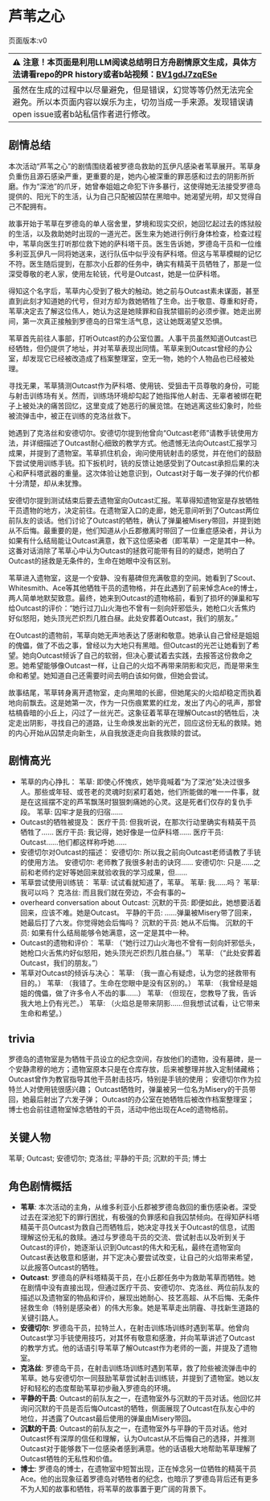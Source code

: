 # 芦苇之心
页面版本:v0
 

| :warning: 注意！本页面是利用LLM阅读总结明日方舟剧情原文生成，具体方法请看repo的PR history或者b站视频：[BV1gdJ7zqESe](https://www.bilibili.com/video/BV1gdJ7zqESe/)         |
|:----------------------------|
| 虽然在生成的过程中以尽量避免，但是错误，幻觉等等仍然无法完全避免。所以本页面内容以娱乐为主，切勿当成一手来源。发现错误请open issue或者b站私信作者进行修改。|



## 剧情总结
本次活动“芦苇之心”的剧情围绕着被罗德岛救助的瓦伊凡感染者苇草展开。苇草身负重伤且源石感染严重，更重要的是，她内心被深重的罪恶感和过去的阴影所折磨。作为“深池”的爪牙，她曾奉姐姐之命犯下许多暴行，这使得她无法接受罗德岛提供的、阳光下的生活，认为自己只配被囚禁在黑暗中。她渴望光明，却又觉得自己不配拥有。

故事开始于苇草在罗德岛的单人宿舍里，梦境和现实交织，她回忆起过去的炼狱般的生活，以及救助她时出现的一道光芒。医生来为她进行例行身体检查，检查过程中，苇草向医生打听那位救下她的萨科塔干员。医生告诉她，罗德岛干员和一位维多利亚瓦伊凡一同将她送来，送行队伍中似乎没有萨科塔。但这与苇草模糊的记忆不符。医生随后提到，在那次小丘郡的任务中，确实有精英干员牺牲了，那是一位深受尊敬的老人家，使用左轮铳，代号是Outcast，她是一位萨科塔。

得知这个名字后，苇草内心受到了极大的触动。她之前与Outcast素未谋面，甚至直到此刻才知道她的代号，但对方却为救她牺牲了生命。出于敬意、尊重和好奇，苇草决定去了解这位伟人，她认为这是她赎罪和自我禁锢前的必须步骤。她走出房间，第一次真正接触到罗德岛的日常生活气息，这让她既渴望又恐惧。

苇草首先前往人事部，打听Outcast的办公室位置。人事干员虽然知道Outcast已经牺牲，但仍提供了地址，并对苇草表现出同情。苇草来到Outcast曾经的办公室，却发现它已经被改造成了档案整理室，空无一物，她的个人物品也已经被处理。

寻找无果，苇草猜测Outcast作为萨科塔、使用铳、受狙击干员尊敬的身份，可能与射击训练场有关。然而，训练场环境却勾起了她指挥他人射击、无辜者被绑在靶子上被处决的痛苦回忆，这里变成了她恶行的展览馆。在她逃离这些幻象时，险些被流弹击中，被正在训练的克洛丝救下。

她遇到了克洛丝和安德切尔。安德切尔提到他曾向“Outcast老师”请教手铳使用方法，并详细描述了Outcast耐心细致的教学方式。他遗憾无法向Outcast汇报学习成果，并提到了遗物室。苇草抓住机会，询问使用铳射击的感觉，并在他们的鼓励下尝试使用训练手铳。扣下扳机时，铳的反馈让她感受到了Outcast承担后果的决心和萨科塔武器的重量。这次体验让她意识到，Outcast对于每一发子弹的代价都十分清楚，却从未犹豫。

安德切尔提到测试结束后要去遗物室向Outcast汇报。苇草得知遗物室是存放牺牲干员遗物的地方，决定前往。在遗物室入口的走廊，她无意间听到了Outcast两位前队友的谈话。他们讨论了Outcast的牺牲，确认了弹巢被Misery带回，并提到她从不后悔。最重要的是，他们知道从小丘郡撤离时带回了一位重症感染者，并认为如果有什么结局能让Outcast满意，救下这位感染者（即苇草）一定是其中一种。这番对话消除了苇草心中认为Outcast的拯救可能带有目的的疑虑，她明白了Outcast的拯救是无条件的，生命在她眼中没有区别。

苇草进入遗物室，这是一个安静、没有墓碑但充满敬意的空间。她看到了Scout、Whitesmith、Ace等其他牺牲干员的遗物格，并在此遇到了前来悼念Ace的博士，两人简单地默契致意。最终，她来到Outcast的遗物格前，看到了损坏的弹巢和写给Outcast的评价：“她行过刀山火海也不曾有一刻向奸邪低头，她枪口火舌焦灼好似怒阳，她头顶光芒炽烈几胜白昼。此处安葬着Outcast，我们的朋友。”

在Outcast的遗物前，苇草向她无声地表达了感谢和敬意。她承认自己曾经是姐姐的傀儡，做了不齿之事，曾经以为大地只有黑暗。但Outcast的光芒让她看到了希望。她向Outcast倾诉了自己的软弱，但决心要试着去实践，去报答这份救命之恩。她希望能够像Outcast一样，让自己的火焰不再带来阴影和灾厄，而是带来生命和希望。她知道自己还需要时间去明白该如何做，但她会尝试。

故事结尾，苇草转身离开遗物室，走向黑暗的长廊，但她尾尖的火焰却稳定而执着地向前飘去。这是她第一次，作为一只伤痕累累的红龙，发出了内心的吼声，那曾枯槁昏暗的小丘上，闪过了一丝光芒。这象征着苇草在理解Outcast的牺牲后，决定走出阴影，寻找自己的道路，让生命焕发出新的光芒，回应这份无私的救赎。她的内心开始从囚禁走向新生，从自我放逐走向自我救赎的尝试。
## 剧情高光
- 苇草的内心挣扎：
苇草: 即使心怀愧疚，她毕竟喊着“为了深池”处决过很多人。那些或年轻、或苍老的灵魂时刻紧盯着她，他们所能做的唯一一件事，就是在这摇摆不定的芦苇飘荡时狠狠刺痛她的心灵。这是死者们仅存的复仇手段。
苇草: 囚牢才是我的归宿......
- Outcast的牺牲被提及：
医疗干员: 但我听说，在那次行动里确实有精英干员牺牲了......
医疗干员: 我记得，她好像是一位萨科塔......
医疗干员: Outcast......他们都这样称呼她......
- 安德切尔对Outcast的描述：
安德切尔: 所以我之前向Outcast老师请教了手铳的使用方法。
安德切尔: 老师教了我很多射击的诀窍......
安德切尔: 只是......之前和老师约定好等她回来就验收我的学习成果，但......
- 苇草尝试使用训练铳：
苇草: 试试看就知道了，苇草。
苇草: 我......吗？
苇草: 我可以吗？
克洛丝: 而且我们就在旁边，不会有事的~
-  overheard conversation about Outcast:
沉默的干员: 即便如此，她想要活着回来，应该不难。她是Outcast。
平静的干员: ......弹巢被Misery带了回来，她最后打了六发。你觉得她会后悔吗？
沉默的干员: 她从不后悔。
沉默的干员: 如果有什么结局能够令她满意，这一定是其中一种。
- Outcast的遗物和评价：
苇草: （“她行过刀山火海也不曾有一刻向奸邪低头，她枪口火舌焦灼好似怒阳，她头顶光芒炽烈几胜白昼。”）
苇草: （“此处安葬着Outcast，我们的朋友。”）
- 苇草对Outcast的倾诉与决心：
苇草: （我一直心有疑虑，认为您的拯救带有目的。）
苇草: （我错了。生命在您眼中是没有区别的。）
苇草: （我曾经是姐姐的傀儡，做了许多令人不齿的事......）
苇草: （但现在，您教导了我，告诉我大地上仍有光芒。）
苇草: （火焰总是带来阴影......但我想试试看，让它带来生命和希望。）
## trivia
罗德岛的遗物室是为牺牲干员设立的纪念空间，存放他们的遗物，没有墓碑，是一个安静肃穆的地方；遗物室原本只是在仓库存放，后来被整理并放入定制储藏格； Outcast曾作为教官指导其他干员射击技巧，特别是手铳的使用； 安德切尔作为拉特兰人对使用铳很感兴趣； Outcast牺牲时，弹巢被另一位名为Misery的干员带回，她最后射出了六发子弹； Outcast的办公室在她牺牲后被改作档案整理室； 博士也会前往遗物室悼念牺牲的干员，活动中他出现在Ace的遗物格前。
## 关键人物
苇草; Outcast; 安德切尔; 克洛丝; 平静的干员; 沉默的干员; 博士
## 角色剧情概括
-   **苇草**: 本次活动的主角，从维多利亚小丘郡被罗德岛救回的重伤感染者。深受过去在深池犯下的罪行困扰，有极强的负罪感和自我囚禁倾向。在得知萨科塔精英干员Outcast为救自己而牺牲后，她决定寻找关于Outcast的信息，试图理解这份无私的救赎。通过与罗德岛干员的交流、尝试射击以及听到关于Outcast的评价，她逐渐认识到Outcast的伟大和无私，最终在遗物室向Outcast表达敬意和感谢，并下定决心要尝试改变，让自己的火焰带来希望，以此报答Outcast的牺牲。
-   **Outcast**: 罗德岛的萨科塔精英干员，在小丘郡任务中为救助苇草而牺牲。她在剧情中没有直接出现，但通过医疗干员、安德切尔、克洛丝、两位前队友的描述以及遗物室的物品和评价，展现出她耐心、技艺高超、从不后悔、无条件拯救生命（特别是感染者）的伟大形象。她是苇草走出阴霾、寻找新生道路的关键引路人。
-   **安德切尔**: 罗德岛干员，拉特兰人，在射击训练场训练时遇到苇草。他曾向Outcast学习手铳使用技巧，对其怀有敬意和感激，并向苇草讲述了Outcast的教学方式。他的话语引导苇草了解Outcast作为老师的一面，并提及了遗物室。
-   **克洛丝**: 罗德岛干员，在射击训练场训练时遇到苇草，救了险些被流弹击中的苇草。她与安德切尔一同鼓励苇草尝试射击训练铳，并提到了遗物室。她以友好和轻松的态度帮助苇草初步融入罗德岛的环境。
-   **平静的干员**: Outcast的前队友之一，在遗物室外与沉默的干员对话。他回忆并询问沉默的干员是否后悔Outcast的牺牲，侧面展现了Outcast在队友心中的地位，并透露了Outcast最后使用的弹巢由Misery带回。
-   **沉默的干员**: Outcast的前队友之一，在遗物室外与平静的干员对话。他对Outcast怀有深厚的信任和理解，认为Outcast从不后悔自己的选择，并推测Outcast对于能够救下一位感染者感到满意。他的话语极大地帮助苇草理解了Outcast牺牲的无私性和价值。
-   **博士**: 罗德岛的博士，在遗物室中短暂出现，正在悼念另一位牺牲的精英干员Ace。他的出现象征着罗德岛对牺牲者的纪念，也暗示了罗德岛背后还有更多不为人知的故事和牺牲，将苇草的故事置于更广阔的背景下。